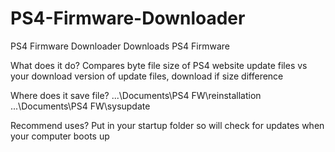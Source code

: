 # PS4-Firmware-Downloader
PS4 Firmware Downloader
Downloads PS4 Firmware

What does it do? Compares byte file size of PS4 website update files vs your download version of update files, download if size difference

Where does it save file?
...\Documents\PS4 FW\reinstallation
...\Documents\PS4 FW\sysupdate

Recommend uses? Put in your startup folder so will check for updates when your computer boots up
